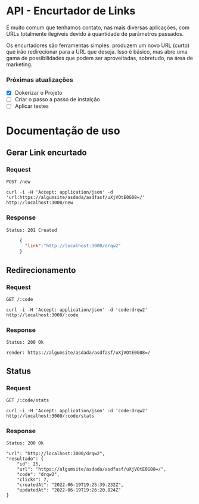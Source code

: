 # API - Encurtador de Links

É muito comum que tenhamos contato, nas mais diversas aplicações, com URLs totalmente ilegíveis devido à quantidade de parâmetros passados.

Os encurtadores são ferramentas simples: produzem um novo URL (curto) que irão redirecionar para a URL que deseja. Isso é básico, mas abre 
uma gama de possibilidades que podem ser aproveitadas, sobretudo, na área de marketing.

### Próximas atualizações

- [x] Dokerizar o Projeto
- [ ] Criar o passo a passo de instalção
- [ ] Aplicar testes

# Documentação de uso

## Gerar Link encurtado

### Request

`POST /new`

    curl -i -H 'Accept: application/json' -d 'url:https://algumsite/asdada/asdfasf/uXjVOtE0G08=/' http://localhost:3000/new

### Response

    Status: 201 Created

```json 
     {
       "link":"http://localhost:3000/drqw2"
     }
```    
## Redirecionamento

### Request

`GET /:code`

    curl -i -H 'Accept: application/json' -d 'code:drqw2' http://localhost:3000/:code

### Response

    Status: 200 Ok
    
    render: https://algumsite/asdada/asdfasf/uXjVOtE0G08=/
    
## Status

### Request

`GET /:code/stats`

    curl -i -H 'Accept: application/json' -d 'code:drqw2' http://localhost:3000/:code/stats

### Response

    Status: 200 Ok
    
    "url": "http://localhost:3000/drqw2",
    "resultado": {
        "id": 25,
        "url": "https://algumsite/asdada/asdfasf/uXjVOtE0G08=/",
        "code": "drqw2",
        "clicks": 7,
        "createdAt": "2022-06-19T19:25:39.232Z",
        "updatedAt": "2022-06-19T19:26:20.824Z"
    }
    



